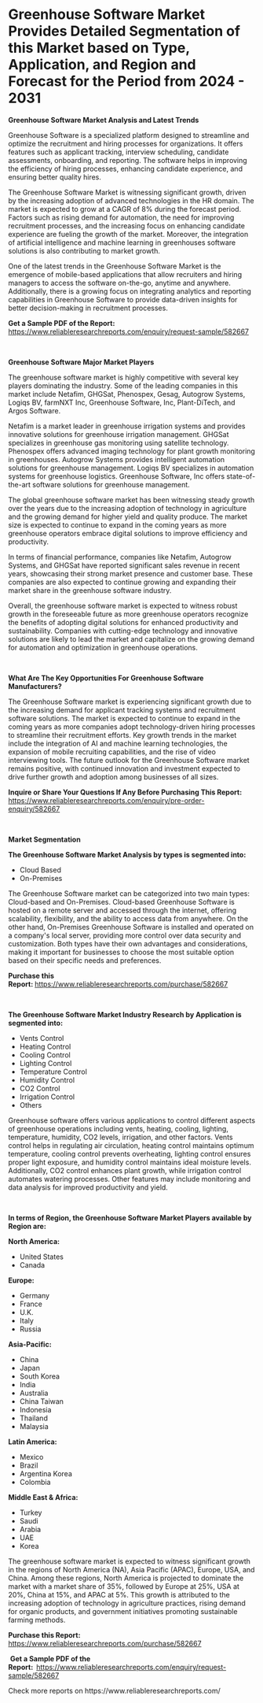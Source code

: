 <p><h1>Greenhouse Software Market Provides Detailed Segmentation of this Market based on Type, Application, and Region and Forecast for the Period from 2024 - 2031</h1></p><p><strong>Greenhouse Software Market Analysis and Latest Trends</strong></p>
<p><p>Greenhouse Software is a specialized platform designed to streamline and optimize the recruitment and hiring processes for organizations. It offers features such as applicant tracking, interview scheduling, candidate assessments, onboarding, and reporting. The software helps in improving the efficiency of hiring processes, enhancing candidate experience, and ensuring better quality hires.</p><p>The Greenhouse Software Market is witnessing significant growth, driven by the increasing adoption of advanced technologies in the HR domain. The market is expected to grow at a CAGR of 8% during the forecast period. Factors such as rising demand for automation, the need for improving recruitment processes, and the increasing focus on enhancing candidate experience are fueling the growth of the market. Moreover, the integration of artificial intelligence and machine learning in greenhouses software solutions is also contributing to market growth.</p><p>One of the latest trends in the Greenhouse Software Market is the emergence of mobile-based applications that allow recruiters and hiring managers to access the software on-the-go, anytime and anywhere. Additionally, there is a growing focus on integrating analytics and reporting capabilities in Greenhouse Software to provide data-driven insights for better decision-making in recruitment processes.</p></p>
<p><strong>Get a Sample PDF of the Report:&nbsp;</strong> <a href="https://www.reliableresearchreports.com/enquiry/request-sample/582667">https://www.reliableresearchreports.com/enquiry/request-sample/582667</a></p>
<p>&nbsp;</p>
<p><strong>Greenhouse Software Major Market Players</strong></p>
<p><p>The greenhouse software market is highly competitive with several key players dominating the industry. Some of the leading companies in this market include Netafim, GHGSat, Phenospex, Gesag, Autogrow Systems, Logiqs BV, farmNXT Inc, Greenhouse Software, Inc, Plant-DiTech, and Argos Software.</p><p>Netafim is a market leader in greenhouse irrigation systems and provides innovative solutions for greenhouse irrigation management. GHGSat specializes in greenhouse gas monitoring using satellite technology. Phenospex offers advanced imaging technology for plant growth monitoring in greenhouses. Autogrow Systems provides intelligent automation solutions for greenhouse management. Logiqs BV specializes in automation systems for greenhouse logistics. Greenhouse Software, Inc offers state-of-the-art software solutions for greenhouse management. </p><p>The global greenhouse software market has been witnessing steady growth over the years due to the increasing adoption of technology in agriculture and the growing demand for higher yield and quality produce. The market size is expected to continue to expand in the coming years as more greenhouse operators embrace digital solutions to improve efficiency and productivity.</p><p>In terms of financial performance, companies like Netafim, Autogrow Systems, and GHGSat have reported significant sales revenue in recent years, showcasing their strong market presence and customer base. These companies are also expected to continue growing and expanding their market share in the greenhouse software industry.</p><p>Overall, the greenhouse software market is expected to witness robust growth in the foreseeable future as more greenhouse operators recognize the benefits of adopting digital solutions for enhanced productivity and sustainability. Companies with cutting-edge technology and innovative solutions are likely to lead the market and capitalize on the growing demand for automation and optimization in greenhouse operations.</p></p>
<p>&nbsp;</p>
<p><strong>What Are The Key Opportunities For Greenhouse Software Manufacturers?</strong></p>
<p><p>The Greenhouse Software market is experiencing significant growth due to the increasing demand for applicant tracking systems and recruitment software solutions. The market is expected to continue to expand in the coming years as more companies adopt technology-driven hiring processes to streamline their recruitment efforts. Key growth trends in the market include the integration of AI and machine learning technologies, the expansion of mobile recruiting capabilities, and the rise of video interviewing tools. The future outlook for the Greenhouse Software market remains positive, with continued innovation and investment expected to drive further growth and adoption among businesses of all sizes.</p></p>
<p><strong>Inquire or Share Your Questions If Any Before Purchasing This Report:</strong> <a href="https://www.reliableresearchreports.com/enquiry/pre-order-enquiry/582667">https://www.reliableresearchreports.com/enquiry/pre-order-enquiry/582667</a></p>
<p>&nbsp;</p>
<p><strong>Market Segmentation</strong></p>
<p><strong>The Greenhouse Software Market Analysis by types is segmented into:</strong></p>
<p><ul><li>Cloud Based</li><li>On-Premises</li></ul></p>
<p><p>The Greenhouse Software market can be categorized into two main types: Cloud-based and On-Premises. Cloud-based Greenhouse Software is hosted on a remote server and accessed through the internet, offering scalability, flexibility, and the ability to access data from anywhere. On the other hand, On-Premises Greenhouse Software is installed and operated on a company's local server, providing more control over data security and customization. Both types have their own advantages and considerations, making it important for businesses to choose the most suitable option based on their specific needs and preferences.</p></p>
<p><strong>Purchase this Report:&nbsp;</strong><a href="https://www.reliableresearchreports.com/purchase/582667">https://www.reliableresearchreports.com/purchase/582667</a></p>
<p>&nbsp;</p>
<p><strong>The Greenhouse Software Market Industry Research by Application is segmented into:</strong></p>
<p><ul><li>Vents Control</li><li>Heating Control</li><li>Cooling Control</li><li>Lighting Control</li><li>Temperature Control</li><li>Humidity Control</li><li>CO2 Control</li><li>Irrigation Control</li><li>Others</li></ul></p>
<p><p>Greenhouse software offers various applications to control different aspects of greenhouse operations including vents, heating, cooling, lighting, temperature, humidity, CO2 levels, irrigation, and other factors. Vents control helps in regulating air circulation, heating control maintains optimum temperature, cooling control prevents overheating, lighting control ensures proper light exposure, and humidity control maintains ideal moisture levels. Additionally, CO2 control enhances plant growth, while irrigation control automates watering processes. Other features may include monitoring and data analysis for improved productivity and yield.</p></p>
<p>&nbsp;</p>
<p><strong>In terms of Region, the Greenhouse Software Market Players available by Region are:</strong></p>
<p>
    <p> <strong> North America: </strong>
        <ul>
            <li>United States</li>
            <li>Canada</li>
        </ul>
        </p> 
    <p> <strong> Europe: </strong>
        <ul>
            <li>Germany</li>
            <li>France</li>
            <li>U.K.</li>
            <li>Italy</li>
            <li>Russia</li>
        </ul>
        </p> 
    <p> <strong> Asia-Pacific: </strong>
        <ul>
            <li>China</li>
            <li>Japan</li>
            <li>South Korea</li>
            <li>India</li>
            <li>Australia</li>
            <li>China Taiwan</li>
            <li>Indonesia</li>
            <li>Thailand</li>
            <li>Malaysia</li>
        </ul>
        </p> 
    <p> <strong> Latin America: </strong>
        <ul>
            <li>Mexico</li>
            <li>Brazil</li>
            <li>Argentina Korea</li>
            <li>Colombia</li>
        </ul>
        </p> 
    <p> <strong> Middle East & Africa: </strong>
        <ul>
            <li>Turkey</li>
            <li>Saudi</li>
            <li>Arabia</li>
            <li>UAE</li>
            <li>Korea</li>
        </ul>
    </p>
    </p>
<p><p>The greenhouse software market is expected to witness significant growth in the regions of North America (NA), Asia Pacific (APAC), Europe, USA, and China. Among these regions, North America is projected to dominate the market with a market share of 35%, followed by Europe at 25%, USA at 20%, China at 15%, and APAC at 5%. This growth is attributed to the increasing adoption of technology in agriculture practices, rising demand for organic products, and government initiatives promoting sustainable farming methods.</p></p>
<p><strong>Purchase this Report: </strong><a href="https://www.reliableresearchreports.com/purchase/582667">https://www.reliableresearchreports.com/purchase/582667</a></p>
<p>&nbsp;<strong>Get a Sample PDF of the Report:&nbsp;&nbsp;</strong><a href="https://www.reliableresearchreports.com/enquiry/request-sample/582667">https://www.reliableresearchreports.com/enquiry/request-sample/582667</a></p>
<p><strong></strong></p>
<p>Check more reports on https://www.reliableresearchreports.com/</p>